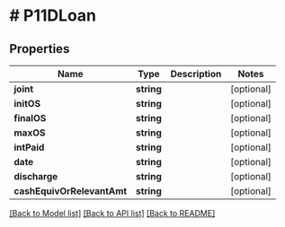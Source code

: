 # # P11DLoan

## Properties

Name | Type | Description | Notes
------------ | ------------- | ------------- | -------------
**joint** | **string** |  | [optional]
**initOS** | **string** |  | [optional]
**finalOS** | **string** |  | [optional]
**maxOS** | **string** |  | [optional]
**intPaid** | **string** |  | [optional]
**date** | **string** |  | [optional]
**discharge** | **string** |  | [optional]
**cashEquivOrRelevantAmt** | **string** |  | [optional]

[[Back to Model list]](../../README.md#models) [[Back to API list]](../../README.md#endpoints) [[Back to README]](../../README.md)
